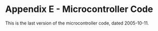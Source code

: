 # Appendix E - Microcontroller Code

This is the last version of the microcontroller code, dated 2005-10-11.
